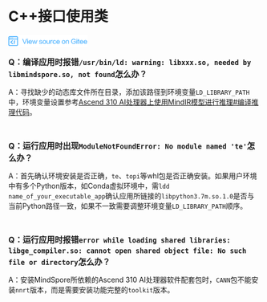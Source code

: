 ﻿# C++接口使用类

<a href="https://gitee.com/mindspore/docs/blob/r1.2/docs/faq/source_zh_cn/mindspore_cpp_library.md" target="_blank"><img src="./_static/logo_source.png"></a>

<font size=3>**Q：编译应用时报错`/usr/bin/ld: warning: libxxx.so, needed by libmindspore.so, not found`怎么办？**</font>

A：寻找缺少的动态库文件所在目录，添加该路径到环境变量`LD_LIBRARY_PATH`中，环境变量设置参考[Ascend 310 AI处理器上使用MindIR模型进行推理#编译推理代码](https://www.mindspore.cn/tutorial/inference/zh-CN/r1.2/multi_platform_inference_ascend_310_mindir.html#id6)。

<br/>

<font size=3>**Q：运行应用时出现`ModuleNotFoundError: No module named 'te'`怎么办？**</font>

A：首先确认环境安装是否正确，`te`、`topi`等whl包是否正确安装。如果用户环境中有多个Python版本，如Conda虚拟环境中，需`ldd name_of_your_executable_app`确认应用所链接的`libpython3.7m.so.1.0`是否与当前Python路径一致，如果不一致需要调整环境变量`LD_LIBRARY_PATH`顺序。

<br/>

<font size=3>**Q：运行应用时报错`error while loading shared libraries: libge_compiler.so: cannot open shared object file: No such file or directory`怎么办？**</font>

A：安装MindSpore所依赖的Ascend 310 AI处理器软件配套包时，`CANN`包不能安装`nnrt`版本，而是需要安装功能完整的`toolkit`版本。